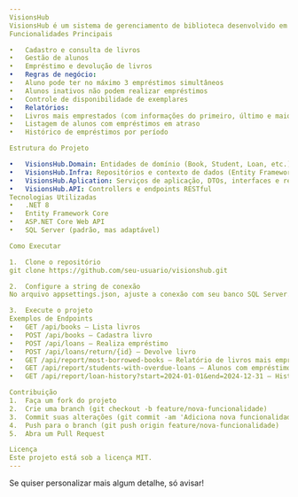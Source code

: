 ```yaml
---
VisionsHub
VisionsHub é um sistema de gerenciamento de biblioteca desenvolvido em .NET 8, com arquitetura em camadas, focado em controle de empréstimos de livros, alunos e relatórios detalhados.
Funcionalidades Principais

•	Cadastro e consulta de livros
•	Gestão de alunos
•	Empréstimo e devolução de livros
•	Regras de negócio:
•	Aluno pode ter no máximo 3 empréstimos simultâneos
•	Alunos inativos não podem realizar empréstimos
•	Controle de disponibilidade de exemplares
•	Relatórios:
•	Livros mais emprestados (com informações do primeiro, último e maior tomador de empréstimos)
•	Listagem de alunos com empréstimos em atraso
•	Histórico de empréstimos por período

Estrutura do Projeto

•	VisionsHub.Domain: Entidades de domínio (Book, Student, Loan, etc.)
•	VisionsHub.Infra: Repositórios e contexto de dados (Entity Framework Core)
•	VisionsHub.Aplication: Serviços de aplicação, DTOs, interfaces e regras de negócio
•	VisionsHub.API: Controllers e endpoints RESTful
Tecnologias Utilizadas
•	.NET 8
•	Entity Framework Core
•	ASP.NET Core Web API
•	SQL Server (padrão, mas adaptável)

Como Executar

1.	Clone o repositório
git clone https://github.com/seu-usuario/visionshub.git

2.	Configure a string de conexão
No arquivo appsettings.json, ajuste a conexão com seu banco SQL Server.

3.	Execute o projeto
Exemplos de Endpoints
•	GET /api/books — Lista livros
•	POST /api/books — Cadastra livro
•	POST /api/loans — Realiza empréstimo
•	POST /api/loans/return/{id} — Devolve livro
•	GET /api/report/most-borrowed-books — Relatório de livros mais emprestados
•	GET /api/report/students-with-overdue-loans — Alunos com empréstimos em atraso
•	GET /api/report/loan-history?start=2024-01-01&end=2024-12-31 — Histórico de empréstimos por período

Contribuição
1.	Faça um fork do projeto
2.	Crie uma branch (git checkout -b feature/nova-funcionalidade)
3.	Commit suas alterações (git commit -am 'Adiciona nova funcionalidade')
4.	Push para o branch (git push origin feature/nova-funcionalidade)
5.	Abra um Pull Request

Licença
Este projeto está sob a licença MIT.
---
```

Se quiser personalizar mais algum detalhe, só avisar!
